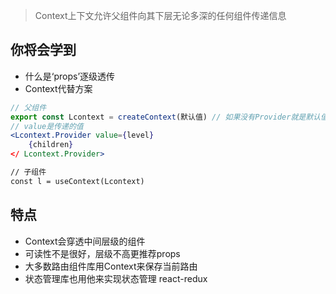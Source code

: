 >Context上下文允许父组件向其下层无论多深的任何组件传递信息

## 你将会学到

- 什么是‘props’逐级透传
- Context代替方案

```jsx
// 父组件
export const Lcontext = createContext(默认值) // 如果没有Provider就是默认值
// value是传递的值
<Lcontext.Provider value={level}
	{children}
</ Lcontext.Provider>

// 子组件
const l = useContext(Lcontext)
```

## 特点

- Context会穿透中间层级的组件
- 可读性不是很好，层级不高更推荐props
- 大多数路由组件库用Context来保存当前路由
- 状态管理库也用他来实现状态管理 react-redux